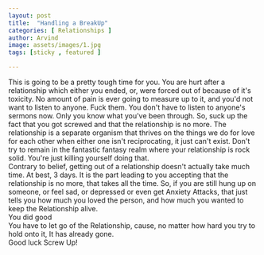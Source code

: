 ```yaml
---
layout: post
title:  "Handling a BreakUp"
categories: [ Relationships ]
author: Arvind
image: assets/images/1.jpg
tags: [sticky , featured ]

--- 
```


This is going to be a pretty tough time for you. You are hurt after a relationship which either you ended,
or, were forced out of because of it's toxicity. No amount of pain is ever going to measure up to it,
and you'd not want to listen to anyone. Fuck them. You don't have to listen to anyone's sermons now.
Only you know what you've been through. So, suck up the fact that you got screwed and that the relationship
is no more. The relationship is a separate organism that thrives on the things we do for love for each other
when either one isn't reciprocating, it just can't exist. Don't try to remain in the fantastic fantasy realm
where your relationship is rock solid. You're just killing yourself doing that.
<br>
Contrary to belief, getting out of a relationship doesn't actually take much time. At best, 3 days.
It is the part leading to you accepting that the relationship is no more, that takes all the time.
So, if you are still hung up on someone, or feel sad, or depressed or even get Anxiety Attacks, that just
tells you how much you loved the person, and how much you wanted to keep the Relationship alive.
<br>You did good <br>
You have to let go of the Relationship, cause, no matter how hard you try to hold onto it, It has already gone.
<br>
Good luck Screw Up!
